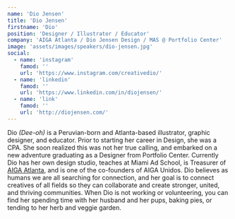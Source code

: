 ```yaml
---
name: 'Dio Jensen'
title: 'Dio Jensen'
firstname: 'Dio'
position: 'Designer / Illustrator / Educator'
company: 'AIGA Atlanta / Dio Jensen Design / MAS @ Portfolio Center'
image: 'assets/images/speakers/dio-jensen.jpg'
social:
  - name: 'instagram'
    famod: ''
    url: 'https://www.instagram.com/creativedio/'
  - name: 'linkedin'
    famod: ''
    url: 'https://www.linkedin.com/in/diojensen/'
  - name: 'link'
    famod: ''
    url: 'http://diojensen.com/'
---
```


Dio *(Dee-oh)* is a Peruvian-born and Atlanta-based illustrator, graphic designer, and educator. Prior to starting her career in Design, she was a CPA. She soon realized this was not her true calling, and embarked on a new adventure graduating as a Designer from Portfolio Center. Currently Dio has her own design studio, teaches at Miami Ad School, is Treasurer of [AIGA Atlanta](https://atlanta.aiga.org/), and is one of the co-founders of AIGA Unidos. Dio believes as humans we are all searching for connection, and her goal is to connect creatives of all fields so they can collaborate and create stronger, united, and thriving communities. When Dio is not working or volunteering, you can find her spending time with her husband and her pups, baking pies, or tending to her herb and veggie garden.

